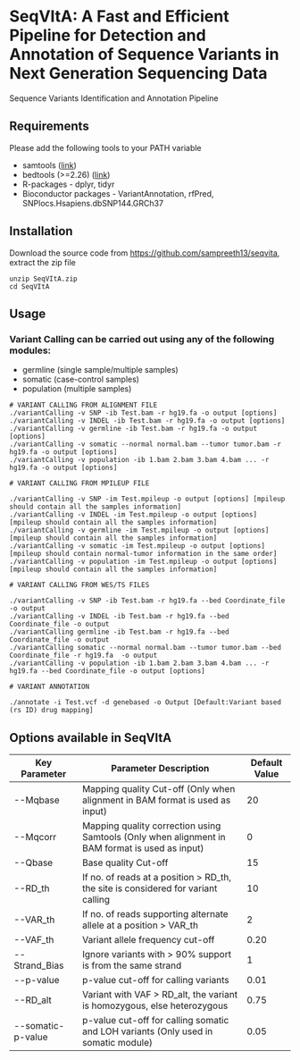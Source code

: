 # SeqVItA: A Fast and Efficient Pipeline for Detection and Annotation of Sequence Variants in Next Generation Sequencing Data

Sequence Variants Identification and Annotation Pipeline

## Requirements
Please add the following tools to your PATH variable 
* samtools ([link](https://sourceforge.net/projects/samtools/))
* bedtools (>=2.26) ([link](http://bedtools.readthedocs.org/en/latest/content/installation.html))
* R-packages - dplyr, tidyr 
* Bioconductor packages - VariantAnnotation, rfPred, SNPlocs.Hsapiens.dbSNP144.GRCh37

## Installation
Download the source code from https://github.com/sampreeth13/seqvita, extract the zip file

```
unzip SeqVItA.zip
cd SeqVItA

```
## Usage

### Variant Calling can be carried out using any of the following modules:
* germline (single sample/multiple samples)
* somatic (case-control samples)
* population (multiple samples)

```
# VARIANT CALLING FROM ALIGNMENT FILE
./variantCalling -v SNP -ib Test.bam -r hg19.fa -o output [options]
./variantCalling -v INDEL -ib Test.bam -r hg19.fa -o output [options]
./variantCalling -v germline -ib Test.bam -r hg19.fa -o output [options]
./variantCalling -v somatic --normal normal.bam --tumor tumor.bam -r hg19.fa -o output [options]
./variantCalling -v population -ib 1.bam 2.bam 3.bam 4.bam ... -r hg19.fa -o output [options]

# VARIANT CALLING FROM MPILEUP FILE

./variantCalling -v SNP -im Test.mpileup -o output [options] [mpileup should contain all the samples information]
./variantCalling -v INDEL -im Test.mpileup -o output [options] [mpileup should contain all the samples information]
./variantCalling -v germline -im Test.mpileup -o output [options] [mpileup should contain all the samples information]
./variantCalling -v somatic -im Test.mpileup -o output [options] [mpileup should contain normal-tumor information in the same order]
./variantCalling -v population -im Test.mpileup -o output [options] [mpileup should contain all the samples information]

# VARIANT CALLING FROM WES/TS FILES

./variantCalling -v SNP -ib Test.bam -r hg19.fa --bed Coordinate_file -o output
./variantCalling -v INDEL -ib Test.bam -r hg19.fa --bed Coordinate_file -o output 
./variantCalling germline -ib Test.bam -r hg19.fa --bed Coordinate_file -o output
./variantCalling somatic --normal normal.bam --tumor tumor.bam --bed Coordinate_file -r hg19.fa  -o output
./variantCalling -v population -ib 1.bam 2.bam 3.bam 4.bam ... -r hg19.fa --bed Coordinate_file -o output [options]

# VARIANT ANNOTATION

./annotate -i Test.vcf -d genebased -o Output [Default:Variant based (rs ID) drug mapping]

```
## Options available in SeqVItA

| Key Parameter | Parameter Description | Default Value |
|---|---|---|
| --Mqbase | Mapping quality Cut-off (Only when alignment in BAM format is used as input)| 20 |
| --Mqcorr | Mapping quality correction using Samtools (Only when alignment in BAM format is used as input) | 0 |
| --Qbase |	Base quality Cut-off | 15 |
| --RD_th |	If no. of reads at a position > RD_th, the site is considered for variant calling |	10 |
| --VAR_th |	If no. of reads supporting alternate allele at a position > VAR_th | 2 |
| --VAF_th | Variant allele frequency  cut-off	 | 0.20 |
|	--Strand_Bias	|Ignore variants with > 90% support is from the same strand |	1 |
| --p-value	| p-value cut-off for calling variants | 0.01 |
| --RD_alt	| Variant with VAF > RD_alt, the variant is homozygous, else heterozygous	| 0.75 |
| --somatic-p-value | p-value cut-off for calling somatic and LOH variants (Only used in somatic module)| 0.05 |

